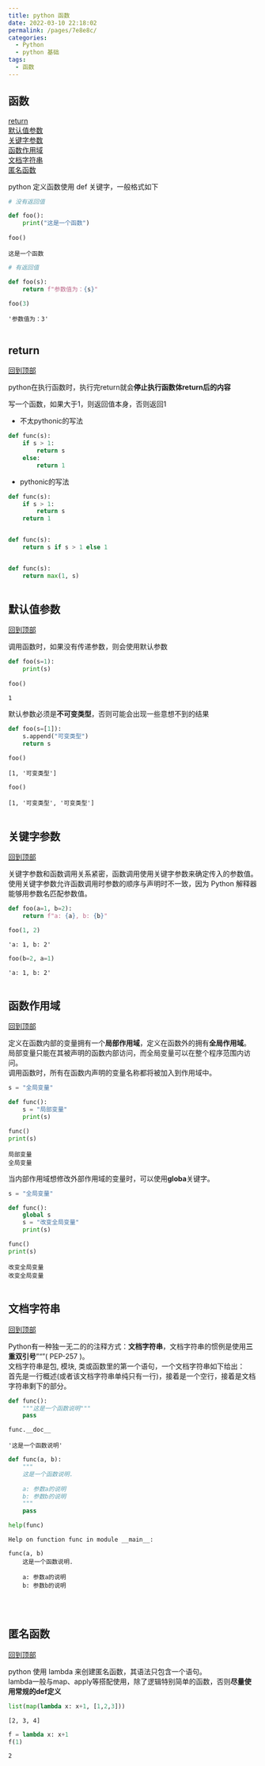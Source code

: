 ```yaml
---
title: python 函数
date: 2022-03-10 22:18:02
permalink: /pages/7e8e8c/
categories:
  - Python
  - python 基础
tags:
  - 函数
---
```

## 函数
[return](#return)<br>
[默认值参数](#默认值参数)<br>
[关键字参数](#关键字参数)<br>
[函数作用域](#函数作用域)<br>
[文档字符串](#文档字符串)<br>
[匿名函数](#匿名函数)<br>

python 定义函数使用 def 关键字，一般格式如下


```python
# 没有返回值

def foo():
    print("这是一个函数")
    
foo()
```

    这是一个函数



```python
# 有返回值

def foo(s):
    return f"参数值为：{s}"

foo(3)
```




    '参数值为：3'




```python

```

## return
[回到顶部](#函数)

python在执行函数时，执行完return就会**停止执行函数体return后的内容**

写一个函数，如果大于1，则返回值本身，否则返回1

- 不太pythonic的写法


```python
def func(s):
    if s > 1:
        return s
    else:
        return 1
```

- pythonic的写法


```python
def func(s):
    if s > 1:
        return s
    return 1


def func(s):
    return s if s > 1 else 1


def func(s):
    return max(1, s)
```


```python

```

## 默认值参数
[回到顶部](#函数)

调用函数时，如果没有传递参数，则会使用默认参数


```python
def foo(s=1):
    print(s)
    
foo()
```

    1


默认参数必须是**不可变类型**，否则可能会出现一些意想不到的结果


```python
def foo(s=[1]):
    s.append("可变类型")
    return s
```


```python
foo()
```

    [1, '可变类型']



```python
foo()
```

    [1, '可变类型', '可变类型']



```python

```

## 关键字参数
[回到顶部](#函数)

关键字参数和函数调用关系紧密，函数调用使用关键字参数来确定传入的参数值。<br>
使用关键字参数允许函数调用时参数的顺序与声明时不一致，因为 Python 解释器能够用参数名匹配参数值。


```python
def foo(a=1, b=2):
    return f"a: {a}, b: {b}"
```


```python
foo(1, 2)
```




    'a: 1, b: 2'




```python
foo(b=2, a=1)
```




    'a: 1, b: 2'




```python

```

## 函数作用域
[回到顶部](#函数)

定义在函数内部的变量拥有一个**局部作用域**，定义在函数外的拥有**全局作用域**。<br>
局部变量只能在其被声明的函数内部访问，而全局变量可以在整个程序范围内访问。<br>
调用函数时，所有在函数内声明的变量名称都将被加入到作用域中。


```python
s = "全局变量"

def func():
    s = "局部变量"
    print(s)

func()
print(s)
```

    局部变量
    全局变量


当内部作用域想修改外部作用域的变量时，可以使用**globa**关键字。


```python
s = "全局变量"

def func():
    global s
    s = "改变全局变量"
    print(s)

func()
print(s)
```

    改变全局变量
    改变全局变量



```python

```

## 文档字符串
[回到顶部](#函数)

Python有一种独一无二的的注释方式：**文档字符串**，文档字符串的惯例是使用**三重双引号**”“”( PEP-257 )。<br>
文档字符串是包, 模块, 类或函数里的第一个语句，一个文档字符串如下给出： <br>
首先是一行概述(或者该文档字符串单纯只有一行)，接着是一个空行，接着是文档字符串剩下的部分。


```python
def func():
    """这是一个函数说明"""
    pass

func.__doc__
```




    '这是一个函数说明'




```python
def func(a, b):
    """
    这是一个函数说明.
    
    a: 参数a的说明
    b: 参数b的说明
    """
    pass

help(func)
```

    Help on function func in module __main__:
    
    func(a, b)
        这是一个函数说明.
        
        a: 参数a的说明
        b: 参数b的说明


​    


```python

```

## 匿名函数
[回到顶部](#函数)

python 使用 lambda 来创建匿名函数，其语法只包含一个语句。<br>
lambda一般与map、apply等搭配使用，除了逻辑特别简单的函数，否则**尽量使用常规的def定义**


```python
list(map(lambda x: x+1, [1,2,3]))
```




    [2, 3, 4]




```python
f = lambda x: x+1
f(1)
```




    2




```python

```
